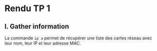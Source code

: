 # Rendu TP 1

## I. Gather information

La commande `ip a` permet de récupérer une liste des cartes réseau avec leur nom, leur IP et leur adresse MAC.